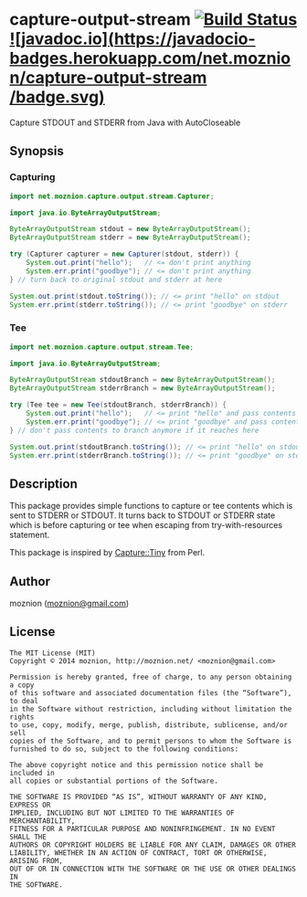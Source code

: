 capture-output-stream [![Build Status](https://travis-ci.org/moznion/capture-output-stream.svg?branch=master)](https://travis-ci.org/moznion/capture-output-stream) [![javadoc.io](https://javadocio-badges.herokuapp.com/net.moznion/capture-output-stream
/badge.svg)](https://javadocio-badges.herokuapp.com/net.moznion/capture-output-stream)
=============

Capture STDOUT and STDERR from Java with AutoCloseable

Synopsis
---

### Capturing

```java
import net.moznion.capture.output.stream.Capturer;

import java.io.ByteArrayOutputStream;

ByteArrayOutputStream stdout = new ByteArrayOutputStream();
ByteArrayOutputStream stderr = new ByteArrayOutputStream();

try (Capturer capturer = new Capturer(stdout, stderr)) {
    System.out.print("hello");   // <= don't print anything
    System.err.print("goodbye"); // <= don't print anything
} // turn back to original stdout and stderr at here

System.out.print(stdout.toString()); // <= print "hello" on stdout
System.err.print(stderr.toString()); // <= print "goodbye" on stderr
```

### Tee

```java
import net.moznion.capture.output.stream.Tee;

import java.io.ByteArrayOutputStream;

ByteArrayOutputStream stdoutBranch = new ByteArrayOutputStream();
ByteArrayOutputStream stderrBranch = new ByteArrayOutputStream();

try (Tee tee = new Tee(stdoutBranch, stderrBranch)) {
    System.out.print("hello");   // <= print "hello" and pass contents to stdoutBranch
    System.err.print("goodbye"); // <= print "goodbye" and pass contents to stderrBranch
} // don't pass contents to branch anymore if it reaches here

System.out.print(stdoutBranch.toString()); // <= print "hello" on stdout
System.err.print(stderrBranch.toString()); // <= print "goodbye" on stderr
```

Description
--

This package provides simple functions to capture or tee contents which is sent to STDERR or STDOUT.
It turns back to STDOUT or STDERR state which is before capturing or tee when escaping from try-with-resources statement.

This package is inspired by [Capture::Tiny](https://metacpan.org/pod/Capture::Tiny) from Perl.

Author
--

moznion (<moznion@gmail.com>)

License
--

```
The MIT License (MIT)
Copyright © 2014 moznion, http://moznion.net/ <moznion@gmail.com>

Permission is hereby granted, free of charge, to any person obtaining a copy
of this software and associated documentation files (the “Software”), to deal
in the Software without restriction, including without limitation the rights
to use, copy, modify, merge, publish, distribute, sublicense, and/or sell
copies of the Software, and to permit persons to whom the Software is
furnished to do so, subject to the following conditions:

The above copyright notice and this permission notice shall be included in
all copies or substantial portions of the Software.

THE SOFTWARE IS PROVIDED “AS IS”, WITHOUT WARRANTY OF ANY KIND, EXPRESS OR
IMPLIED, INCLUDING BUT NOT LIMITED TO THE WARRANTIES OF MERCHANTABILITY,
FITNESS FOR A PARTICULAR PURPOSE AND NONINFRINGEMENT. IN NO EVENT SHALL THE
AUTHORS OR COPYRIGHT HOLDERS BE LIABLE FOR ANY CLAIM, DAMAGES OR OTHER
LIABILITY, WHETHER IN AN ACTION OF CONTRACT, TORT OR OTHERWISE, ARISING FROM,
OUT OF OR IN CONNECTION WITH THE SOFTWARE OR THE USE OR OTHER DEALINGS IN
THE SOFTWARE.
```

